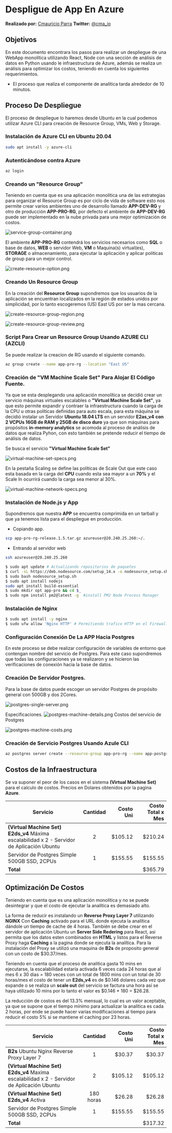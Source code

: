 # Despligue de App En Azure

**Realizado por:** [Cmauricio Parra](https://github.com/c-m-a)
**Twitter:** [@cma_io](https://twitter.com/@cma_io)

## Objetivos

En este documento encontrara los pasos para realizar un despliegue de una WebApp monolítica utilizando React, Node con una sección de análisis de datos en Python usando le infraestructura de Azure, además se realiza un análisis para optimizar los costos, teniendo en cuenta los siguientes requerimientos.

-  El proceso que realiza el componente de analítica tarda alrededor de 10 minutos.

## Proceso De Despliegue

El proceso de despliegue lo haremos desde Ubuntu en la cual podemos utilizar Azure CLI para creación de Resource Group, VMs, Web y Storage.

### Instalación de Azure CLI en Ubuntu 20.04

```bash
sudo apt install -y azure-cli
```

### Autenticándose contra Azure

```bash
az login
```

### Creando un "Resource Group"

Teniendo en cuenta que es una aplicación monolítica una de las estrategias para organizar el Resource Group es por ciclo de vida de software esto nos permite crear varios ambientes uno de desarrollo llamado **APP-DEV-RG** y otro de producción **APP-PRO-RG**, por defecto el ambiente de **APP-DEV-RG** puede ser implementado en la nube privada para una mejor optimización de costos.

![service-group-container.png](https://raw.githubusercontent.com/c-m-a/despliegue-app-node-python-en-azure/main/img/service-group-container.png)

El ambiente **APP-PRO-RG** contendrá los servicios necesarios como **SQL** o base de datos, **WEB** o servidor Web, **VM** o Maquina(s) virtual(es), **STORAGE** o almacenamiento, para ejecutar la aplicación y aplicar políticas de group para un mejor control.

![create-resource-option.png](https://raw.githubusercontent.com/c-m-a/despliegue-app-node-python-en-azure/main/img/create-resource-option.png)

### Creando Un Resource Group

En la creación del **Resource Group** supondremos que los usuarios de la aplicación se encuentran localizados en la región de estados unidos por simplicidad, por lo tanto escogeremos (US) East US por ser la mas cercana.

![create-resource-group-region.png](https://raw.githubusercontent.com/c-m-a/despliegue-app-node-python-en-azure/main/img/create-resource-group-region.png)

![create-resource-group-review.png](https://raw.githubusercontent.com/c-m-a/despliegue-app-node-python-en-azure/main/img/create-resource-group-review.png)

### Script Para Crear un Resource Group Usando AZURE CLI (AZCLI)

Se puede realizar la creacion de RG usando el siguiente comando.

```bash
az group create --name app-pro-rg --location "East US"
```

### Creación de "VM Machine Scale Set" Para Alojar El Código Fuente.

Ya que se esta desplegando una aplicación monolítica se decidió crear un servicio máquinas virtuales escalables o **"Virtual Machine Scale Set"**, ya que esto permite expandir y contraer la infraestructura cuando la carga de la CPU u otras políticas definidas para auto escala, para esta máquina se decidió instalar un Servidor **Ubuntu 18.04 LTS** en un servidor **E2as_v4** **con 2 VCPUs 16GB de RAM y 25GB de disco duro** ya que son máquinas para propósitos **in-memory analytics** se acomoda al proceso de análisis de datos que realiza Pyhon, con esto también se pretende reducir el tiempo de análisis de datos.

Se busca el servicio **"Virtual Machine Scale Set"**

![virtual-machine-set-specs.png](https://raw.githubusercontent.com/c-m-a/despliegue-app-node-python-en-azure/main/img/virtual-machine-set-specs.png)

En la pestaña Scaling se define las políticas de Scale Out que este caso esta basada en la carga del **CPU** cuando esta sea mayor a un **70%** y el Scale In ocurrirá cuando la carga sea menor al 30%.

![virtual-machine-network-specs.png](https://raw.githubusercontent.com/c-m-a/despliegue-app-node-python-en-azure/main/img/virtual-machine-network-specs.png)

### Instalación de Node.js y App

Supondremos que nuestra **APP** se encuentra comprimida en un tarball y que ya tenemos lista para el despliegue en producción.

- Copiando app.
```bash
scp app-pro-rg-release.1.5.tar.gz azureuser@20.240.25.260:~/.
```
- Entrando al servidor web
```bash
ssh azureuser@20.240.25.260
```

```bash
$ sudo apt update # Actualizando repositorios de paquetes
$ curl -sL https://deb.nodesource.com/setup_14.x -o nodesource_setup.sh # Descarga script de instalacion de Node
$ sudo bash nodesource_setup.sh
$ sudo apt install nodejs
sudo apt install build-essential
$ sudo mkdir opt app-pro && cd $_
$ sudo npm install pm2@latest -g  #install PM2 Node Process Manager
```

### Instalación de Nginx 

```bash
$ sudo apt install -y nginx
$ sudo ufw allow 'Nginx HTTP' # Permitiendo trafico HTTP en el Firewall
```

### Configuración Conexión De La APP Hacia Postgres 

En este proceso se debe realizar configuración de variables de entorno que contengan nombre del servicio de Postgres. Para este caso supondremos que todas las configuraciones ya se realizaron y se hicieron las verificaciones de conexión hacia la base de datos. 

### Creación De Servidor Postgres.

Para la base de datos puede escoger un servidor Postgres de propósito general con 500GB y dos 2Cores.

![postgres-single-server.png](https://raw.githubusercontent.com/c-m-a/despliegue-app-node-python-en-azure/main/img/postgres-single-server.png)

Especificaciones.
![postgres-machine-details.png](https://raw.githubusercontent.com/c-m-a/despliegue-app-node-python-en-azure/main/img/postgres-machine-details.png)
Costos del servicio de Postgres

![postgres-machine-costs.png](https://raw.githubusercontent.com/c-m-a/despliegue-app-node-python-en-azure/main/img/postgres-machine-costs.png)

### Creación de Servicio Postgres Usando Azule CLI

```bash
az postgres server create --resource-group app-pro-rg --name app-postgres --location eastus --admin-user pgadmin --admin-password "Estee$3l5abor" --sku-name GP_Gen5_2 
```

## Costos de la Infraestructura

Se va suponer el peor de los casos en el sistema **(Virtual Machine Set)** para el calculo de costos.
Precios en Dolares obtenidos por la pagina **Azure**.

| Servicio | Cantidad | Costo Uni | Costo Total x Mes |
|-|:-:|-:|-:|
|**(Virtual Machine Set) E2ds_v4** Máxima escalabilidad x 2 - Servidor de Aplicación Ubuntu|2|$105.12|$210.24|
|Servidor de Postgres Simple 500GB SSD, 2CPUs|1|$155.55|$155.55|
|**Total**|||$365.79|


## Optimización De Costos

Teniendo en cuenta que es una aplicación monolítica y no se puede desintegrar y que el costo de ejecutar la analítica es demasiado alto.

La forma de reducir es instalando un **Reverse Proxy Layer 7** utilizando **NGINX** Con **Caching** activado para el URL donde ejecuta la analítica dándole un tiempo de cache de 4 horas. También se debe crear en el servidor de aplicación Ubuntu un **Server Side Redering** para React, asi permita que los datos esten combinados en **HTML** y listos para el Reverse Proxy haga **Caching** a la pagina donde se ejecuta la analítica. Para la instalación del Proxy se utilizó una maquina de **B2s** de proposito general con un costo de $30.37/mes.

Teniendo en cuenta que el proceso de analítica gasta 10 mins en ejecutarse, la escalabilidad estaría activada 6 veces cada 24 horas que al mes 6 x 30 dias = 180 veces con un total de 1800 mins con un total de 30 horas/mes el costo de tener un **E2ds_v4** es de $0.146 dolares cada vez que expande o se realiza un **scale out** del servicio se factura una hora así se haya utilizado 10 mins por lo tanto el valor es $0.146 * 180 = $26.28.

La reducción de costos es del 13.3% mensual, lo cual es un valor aceptable, ya que se supone que el tiempo mínimo para actualizar la analítica es cada 2 horas, por ende se puede hacer varias modificaciones al tiempo para reducir el costo 5% si se mantiene el caching por 23 horas.

| Servicio | Cantidad | Costo Uni | Costo Total x Mes |
|-|:-:|-:|-:|
|**B2s** Ubuntu Nginx Reverse Proxy Layer 7|1|$30.37|$30.37|
|**(Virtual Machine Set) E2ds_v4** Maxima escalabilidad x 2 - Servidor de Aplicación Ubuntu|2|$105.12|$105.12|
|**(Virtual Machine Set) E2ds_v4** Activa|180 horas|$26.28|$26.28|
|Servidor de Postgres Simple 500GB SSD, 2CPUs|1|$155.55|$155.55|
|**Total**|||$317.32|
